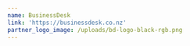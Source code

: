 ```yaml
---
name: BusinessDesk
link: 'https://businessdesk.co.nz'
partner_logo_image: /uploads/bd-logo-black-rgb.png
---
```

